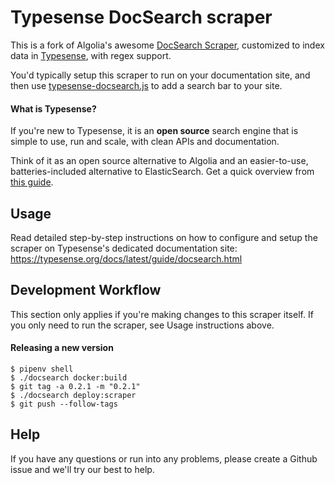 # Typesense DocSearch scraper

This is a fork of Algolia's awesome [DocSearch Scraper](https://github.com/algolia/docsearch-scraper), customized to index data in [Typesense](https://typesense.org), with regex support. 

You'd typically setup this scraper to run on your documentation site, and then use [typesense-docsearch.js](https://github.com/typesense/typesense-docsearch.js) to add a search bar to your site. 

#### What is Typesense? 

If you're new to Typesense, it is an **open source** search engine that is simple to use, run and scale, with clean APIs and documentation. 

Think of it as an open source alternative to Algolia and an easier-to-use, batteries-included alternative to ElasticSearch. Get a quick overview from [this guide](https://typesense.org/guide/).

## Usage

Read detailed step-by-step instructions on how to configure and setup the scraper on Typesense's dedicated documentation site: https://typesense.org/docs/latest/guide/docsearch.html

## Development Workflow

This section only applies if you're making changes to this scraper itself. If you only need to run the scraper, see Usage instructions above.

#### Releasing a new version

```shellsession
$ pipenv shell
$ ./docsearch docker:build
$ git tag -a 0.2.1 -m "0.2.1"
$ ./docsearch deploy:scraper
$ git push --follow-tags

```

## Help

If you have any questions or run into any problems, please create a Github issue and we'll try our best to help.
